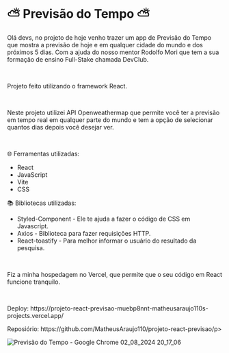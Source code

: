 # ⛅ Previsão do Tempo ⛅

<p>Olá devs, no projeto de hoje venho trazer um app de Previsão do Tempo que mostra a previsão de hoje e em qualquer cidade do mundo e dos próximos 5 dias. Com a ajuda do nosso mentor Rodolfo Mori que tem a sua formação de ensino Full-Stake chamada DevClub.</p>

<br>
<p>Projeto feito utilizando o framework React. <p>
<br>
<p>Neste projeto utilizei API Openweathermap que permite você ter a previsão em tempo real em qualquer parte do mundo e tem a opção de selecionar quantos dias depois você desejar ver.</p>
<br>
<p>
🌐 Ferramentas utilizadas:

- React
- JavaScript
- Vite
- CSS

📚 Bibliotecas utilizadas:
- Styled-Component - Ele te ajuda a fazer o código de CSS em Javascript.
- Axios - Biblioteca para fazer requisições HTTP.
- React-toastify - Para melhor informar o usuário do resultado da pesquisa.
<br>
<p>Fiz a minha hospedagem no Vercel, que permite que o seu código em React funcione tranquilo.</p>
<br>

<p>Deploy: https://projeto-react-previsao-muebp8nnt-matheusaraujo110s-projects.vercel.app/</p>
<p>Reposiório: https://github.com/MatheusAraujo110/projeto-react-previsao/p>

![Previsão do Tempo - Google Chrome 02_08_2024 20_17_06](https://github.com/user-attachments/assets/66f90bfe-e37b-4e2d-adc6-076ecbe30cc6)
